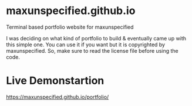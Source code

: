 # maxunspecified.github.io
Terminal based portfolio website for maxunspecified

I was deciding on what kind of portfolio to build & eventually came up with this simple one. You can use it if you want but it is copyrighted by maxunspecified. So, make sure to read the license file before using the code.

# Live Demonstartion
https://maxunspecified.github.io/portfolio/
